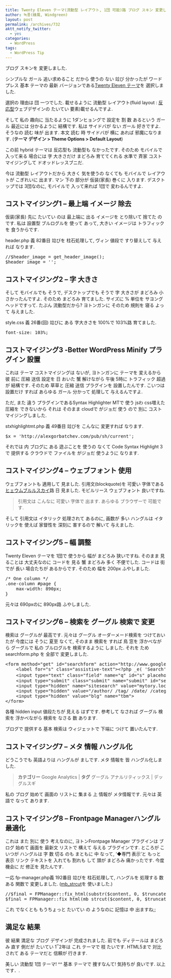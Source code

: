```yaml
---
title: Twenty Eleven テーマ(流動型 レイアウト, 1団 可能)路 ブログ スキン 変更した 後 コストマイジング しました
author: 녹풍(綠風, Windgreen)
layout: post
permalink: /archives/732
aktt_notify_twitter:
  - yes
categories:
  - WordPress
tags:
  - WordPress Tip
---
```

ブログ スキンを 変更しました.

シンプルな ガール 追い求めること だから 使うの ない 竝び 分かったが ワードプレス 基本 テーマの 最新 バージョンである<a target="_top" href="http://wordpress.org/extend/themes/twentyeleven">Twenty Eleven テーマ</a>を 選択しました.

選択の 理由は 団 一つでした. 載せるように 流動型 レイアウト(fluid layout : <a target="_top" href="http://hyeonseok.com/soojung/webstandards/2011/02/05/638.html">反応型</a>ウェブデザインの たいてい 要素)載せるんですよ.

そして 私の 趣向に 当たるように 1ダンヒョングで 設定を 割 数 あるという ガール 最近には 分かるように 結構です. 私は サイドバが ない ガール 好きですよ. そうなの 読む 味が 出ます. 本文 読む 時 サイドバが 横に あれば 邪魔になります. (**テーマ デザイン > Theme Options > Default Layout**)

この前 hybrid テーマは 反応型も 流動型も なかったです. そのため モバイルで 入って来る 場合には 字 大きさだけ まどろみ 育ててくれる 水準で 斉家 コストマイジングして ドオッドレッスブニだ.

今は 流動型 レイアウトだから 大きく 気を使うの なくても モバイルで レイアウトが こぎれいに 出ます. マン 下の 部分が 仮装(家長) 巻くに 入ります. デスクトップでは 3団なのに, モバイルで 入って来れば 1団で 変わるんですよ.

## コストマイジング1 &#8211; 最上端 イメージ 除去

仮装(家長) 先に たいてい のは 最上端に 出る イメージを とり除いて 捨てた のです. 私は 設置型 ブルログルを 使って あって, 大きい イメージは トラフィックを 食うからです.

header.php 義 82番目 竝びを 柱石処理して, ヴィン 値段で すり替えして 与えれば なります.

<pre class="brush: php; gutter: true; first-line: 82">//$header_image = get_header_image();
$header_image = &#039;&#039;;</pre>

## コストマイジング2 &#8211; 字 大きさ

そして モバイルでも そうで, デスクトップでも そうで 字 大きさが まどろみ 小さかったんですよ. そのため まどろみ 育てました. サイズに % 単位を サヨングヘッドですって. たぶん 流動型だから? ヨトンガンに そのため 規則を 寝る よって 与えました.

style.css 義 26番(回) 竝びに ある 字大きさを 100%で 103%路 育てました.

<pre class="brush: css; gutter: true; first-line: 26">font-size: 103%;</pre>

<h2 class="brush: css; gutter: true; first-line: 26">
  コストマイジング3 -Better WordPress Minify プラグイン 設置
</h2>

<p class="brush: css; gutter: true; first-line: 26">
  これは テーマ コストマイジングは ないが, ヨトンガンに テーマを 変えるから 彼 前に 圧縮 送信 設定を 日 おいた 蟹 解けながら 午後 5時に トラフィック 超過が 結構です. そのため 草草と 圧縮 送信 プラグインを 設置したんです. こいつは 設置だけ すれば あらゆる ガール 分かって 処理して 与えるんですよ.
</p>

<p class="brush: css; gutter: true; first-line: 26">
  ただ, また 違う プラグインであるSyntax Highlighter MTで 使う jsわ css増えた 圧縮を できないから それは そのまま cloudで がジョだ 使う ので 別に コストマイジングしました.
</p>

<p class="brush: css; gutter: true; first-line: 26">
  stxhighlightmt.php 義 49番目 竝びを こんなに 変更すれば なります.
</p>

<pre class="brush: php; gutter: true; first-line: 49">$x = &#039;http://alexgorbatchev.com/pub/sh/current&#039;;</pre>

<p class="brush: php; gutter: true; first-line: 49">
  それでは 内 ブログに ある 遊ぶことを 使うの なくて Code Syntax Highlight 3 で 提供する クラウドで ファイルを がジョだ 使うように なります.
</p>

<h2 class="brush: php; gutter: true; first-line: 49">
  コストマイジング4 &#8211; ウェブフォント 使用
</h2>

<p class="brush: php; gutter: true; first-line: 49">
  ウェブフォントも 適用して 見ました. 引用文(blockquote)を 可愛い 字体である <a target="_top" href="http://api.mobilis.co.kr/webfonts/font_usage.html?fontface=HeummBlueSkyWeb">ヒェウムブルルスカイ</a>路 日 見ました. モビルリース ウェブフォント 良いですね.
</p>

> <p class="brush: php; gutter: true; first-line: 49">
>   引用文は こんなに 可愛い 字体で 出ます. あらゆる ブラウザーで 可能です.
> </p>

<p class="brush: php; gutter: true; first-line: 49">
  そして 引用文は イタリック 処理されて あるのに, 画数が 多い ハングルは イタリックを 使えば 家督性を 深刻に 害するので 解いて 与えました.
</p>

<h2 class="brush: php; gutter: true; first-line: 49">
  コストマイジング5 &#8211; 幅 調整
</h2>

<p class="brush: php; gutter: true; first-line: 49">
  Twenty Eleven テーマを 1団で 使うから 幅が まどろみ 狭いですね. そのまま 見ることは 大丈夫なのに コードを 見る 蟹 まどろみ 多く 不便でした. コードは 街でが 長い 場合たちが あるからです. そのため 幅を 200px ふやしました.
</p>

<pre class="brush: css; gutter: true; first-line: 193">/* One column */
.one-column #page {
	max-width: 890px;
}</pre>

<p class="brush: php; gutter: true; first-line: 49">
  元々は 690pxのに 890px路 ふやしました.
</p>

<h2 class="brush: php; gutter: true; first-line: 49">
  コストマイジング6 &#8211; 検索を グーグル 検索で 変更
</h2>

<p class="brush: php; gutter: true; first-line: 49">
  検索は グーグルが 最高です. 元々は グーグル オーダーメード検索を つけておいたが 今度には そうに 夏至 なくて, そのまま 検索を すれば 鳥 窓を 浮かべながら グーグルで 私の ブルログルを 検索するように しました. それを ため searchform.php を 全部で 変更しました.
</p>

<pre class="brush: html; gutter: true; first-line: 1">&lt;form method="get" id="searchform" action="http://www.google.co.kr/search" target="_blank"&gt;
	&lt;label for="s" class="assistive-text"&gt;&lt;?php _e( &#039;Search&#039;, &#039;twentyeleven&#039; ); ?&gt;&lt;/label&gt;
	&lt;input type="text" class="field" name="q" id="s" placeholder="&lt;?php esc_attr_e( &#039;検索&#039;, &#039;twentyeleven&#039; ); ?&gt;" /&gt;
	&lt;input type="submit" class="submit" name="submit" id="searchsubmit" value="&lt;?php esc_attr_e( &#039;Search&#039;, &#039;twentyeleven&#039; ); ?&gt;" /&gt;
	&lt;input type="hidden" name="sitesearch" value="mytory.local/archives/"&gt;
	&lt;input type="hidden" value="/author/ /tag/ /date/ /category/" name="as_eq"&gt;
	&lt;input type="hidden" value="blg" name="tbm"&gt;
&lt;/form&gt;</pre>

<p class="brush: php; gutter: true; first-line: 49">
  各種 hidden input 値段たちが 見える はずです. 参考して なされば グーグル 検索を 浮かべながら 検索を なさる 数 あります.
</p>

<p class="brush: php; gutter: true; first-line: 49">
  ブログで 提供する 基本 検索は ウィジェットで 下端に つけて 置いたんです.
</p>

<h2 class="brush: php; gutter: true; first-line: 49">
  コストマイジング7 &#8211; メタ 情報 ハングル化
</h2>

<p class="brush: php; gutter: true; first-line: 49">
  どうこうでも 英語よりは ハングルが ましです. メタ 情報を 皆 ハングル化しました.
</p>

> <p class="brush: php; gutter: true; first-line: 49">
>   <strong>カテゴリー</strong> Google Analytics | <strong>タグ</strong> グーグル アナルリティックス | デッグルスギ
> </p>

<p class="brush: php; gutter: true; first-line: 49">
  私の ブログ 始めて 画面の リストに 集まる 上 情報が メタ情報です. 元々は 英語で なって あります.
</p>

<h2 class="brush: php; gutter: true; first-line: 49">
  コストマイジング8 &#8211; Frontpage Managerハングル 最適化
</h2>

<p class="brush: php; gutter: true; first-line: 49">
  これは また 別に 使う 考えなのに, ヨトンFrontpage Manager プラグインは ブログ 始めて 画面を 最新文 リストで 構えて 与える プラグインです. ところが こいつが ハングルは 字 数 切る のも まともに 中 なって, &#8216;◆専門 表示&#8217;と もっと 表示 リンク テキストを 入れても 割れも して 頭が まどろみ 痛かったです. 今度 機会に だ 修正を 見たんです.
</p>

<p class="brush: php; gutter: true; first-line: 49">
  一応 fp-manager.php義 192番目 竝びを 柱石処理して, ハングルを 処理する 数 ある 関数で 変更しました. (<a title="[PHP] 文字列 切って マルズルイムピョ 付ける 関数" target="_top" href="http://mytory.local/archives/1036">mb_strcut</a>を 使いました.)
</p>

<pre class="brush: php; first-line: 192">//$final = FPManager::fix_html(substr($content, 0, $truncate), $ending);
$final = FPManager::fix_html(mb_strcut($content, 0, $truncate, &#039;utf-8&#039;), $ending);</pre>

<p class="brush: php; gutter: true; first-line: 192">
  これ でなくとも もうちょっと たいてい の ようなのに 記憶は 中 出ますね;;
</p>

<h2 class="brush: php; gutter: true; first-line: 192">
  満足な 結果
</h2>

彼 結果 満足な ブログ デザインが 完成されました. 前でも ディテールは まどろみ 直す 側だが たいてい 1‾2年は これ テーマで 枝 たいです. HTML5まで 対比されて ある テーマだと 信頼が 行きます.

美しい 流動型 1団 テーマ! ^^ 基本 テーマで 捜すなんて! 気持ちが 良いです. 以上です．.